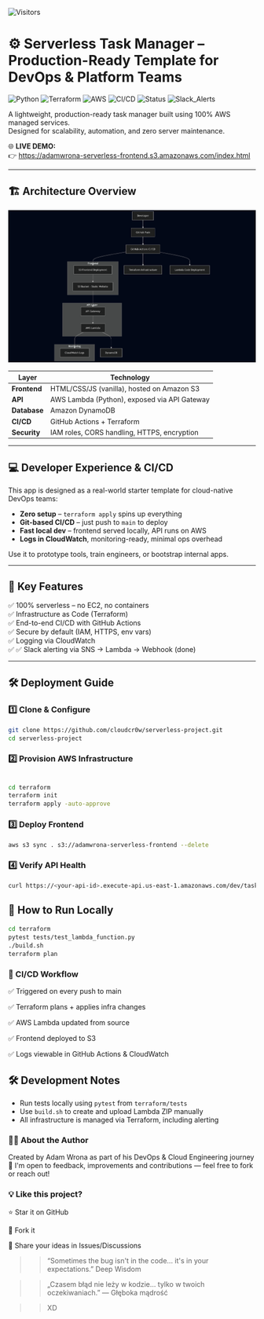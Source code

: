 ![Visitors](https://visitor-badge.laobi.icu/badge?page_id=cloudcr0w.sentiment-analyzer-devops)

# ⚙️ Serverless Task Manager – Production-Ready Template for DevOps & Platform Teams

![Python](https://img.shields.io/badge/Python-3.10-blue?logo=python)
![Terraform](https://img.shields.io/badge/Terraform-1.5+-623CE4?logo=terraform)
![AWS](https://img.shields.io/badge/AWS-Lambda-orange?logo=amazon-aws)
![CI/CD](https://img.shields.io/badge/GitHub_Actions-Automated-blue?logo=github-actions)
![Status](https://img.shields.io/badge/Build-passing-brightgreen?logo=checkmarx)
![Slack_Alerts](https://img.shields.io/badge/Slack-Alerting-4A154B?logo=slack)

A lightweight, production-ready task manager built using 100% AWS managed services.  
Designed for scalability, automation, and zero server maintenance.

🌐 **LIVE DEMO:**  
👉 https://adamwrona-serverless-frontend.s3.amazonaws.com/index.html

---

## 🏗 Architecture Overview

![Serverless Architecture](./diagram.png)

| Layer        | Technology                                   |
|--------------|----------------------------------------------|
| **Frontend** | HTML/CSS/JS (vanilla), hosted on Amazon S3   |
| **API**      | AWS Lambda (Python), exposed via API Gateway |
| **Database** | Amazon DynamoDB                              |
| **CI/CD**    | GitHub Actions + Terraform                   |
| **Security** | IAM roles, CORS handling, HTTPS, encryption  |

---

## 💻 Developer Experience & CI/CD

This app is designed as a real-world starter template for cloud-native DevOps teams:

- **Zero setup** – `terraform apply` spins up everything  
- **Git-based CI/CD** – just push to `main` to deploy  
- **Fast local dev** – frontend served locally, API runs on AWS  
- **Logs in CloudWatch**, monitoring-ready, minimal ops overhead  

Use it to prototype tools, train engineers, or bootstrap internal apps.

---

## 🔑 Key Features

✅ 100% serverless – no EC2, no containers  
✅ Infrastructure as Code (Terraform)  
✅ End-to-end CI/CD with GitHub Actions  
✅ Secure by default (IAM, HTTPS, env vars)  
✅ Logging via CloudWatch  
✅ ✅ Slack alerting via SNS → Lambda → Webhook (done)

---

## 🛠 Deployment Guide

### 1️⃣ Clone & Configure

```bash
git clone https://github.com/cloudcr0w/serverless-project.git
cd serverless-project
```

### 2️⃣ Provision AWS Infrastructure

```bash

cd terraform
terraform init
terraform apply -auto-approve
```

### 3️⃣ Deploy Frontend

```bash
aws s3 sync . s3://adamwrona-serverless-frontend --delete
```

### 4️⃣ Verify API Health

```bash
curl https://<your-api-id>.execute-api.us-east-1.amazonaws.com/dev/tasks
```

## 🚀 How to Run Locally

```bash
cd terraform
pytest tests/test_lambda_function.py
./build.sh
terraform plan
```

### 🔁 CI/CD Workflow

✅ Triggered on every push to main

✅ Terraform plans + applies infra changes

✅ AWS Lambda updated from source

✅ Frontend deployed to S3

✅ Logs viewable in GitHub Actions & CloudWatch

## 🛠️ Development Notes

- Run tests locally using `pytest` from `terraform/tests`
- Use `build.sh` to create and upload Lambda ZIP manually
- All infrastructure is managed via Terraform, including alerting


### 👨‍💻 About the Author
Created by Adam Wrona as part of his DevOps & Cloud Engineering journey 🚀
I'm open to feedback, improvements and contributions — feel free to fork or reach out!

### 💡 Like this project?

⭐ Star it on GitHub

🍴 Fork it

🧠 Share your ideas in Issues/Discussions



>> “Sometimes the bug isn't in the code... it's in your expectations.”
>> Deep Wisdom

>> „Czasem błąd nie leży w kodzie… tylko w twoich oczekiwaniach.”
>> — Głęboka mądrość

>> XD
